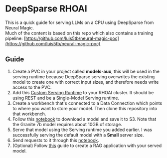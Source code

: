 # DeepSparse RHOAI

This is a quick guide for serving LLMs on a CPU using DeepSparse from Neural Magic.  
Much of the content is based on this repo which also contains a training pipeline: [https://github.com/luis5tb/neural-magic-poc](https://github.com/luis5tb/neural-magic-poc)  

## Guide

1. Create a PVC in your project called **models-aux**, this will be used in the serving runtime because DeepSparse serving overwrites the existing model to create one with correct input sizes, and therefore needs write access to the PVC.  
2. Add this [Custom Serving Runtime](/deepsparse_runtime) to your RHOAI cluster. It should be using REST and be a Single-Model Serving runtime.  
3. Create a workbench that's connected to a Data Connection which points to where you want to store your model. Then clone this repository into that workbench.  
4. Follow this [notebook](/download_and_save.ipynb) to download a model and save it to S3. Note that the Granite 7b model requires about 10GB of storage.  
5. Serve that model using the Serving runtime you added earlier. I was successfully serving the default model with a **Small** server size.  
6. Send requests to it through this [notebook](/test_requsets.ipynb).  
7. (Optional) Follow [this](https://github.com/rh-aiservices-bu/llm-on-openshift/tree/main/examples/ui/gradio/gradio-rag-milvus-vllm-openai) guide to create a RAG application with your served model.  
